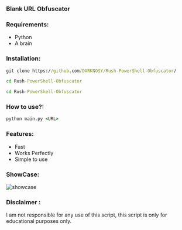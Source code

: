 ### Blank URL Obfuscator



### Requirements:
 - Python
 - A brain


### Installation:
```bat 
git clone https://github.com/DARKNOSY/Rush-PowerShell-Obfuscator/
```
```bat 
cd Rush-PowerShell-Obfuscator
```
```bat
cd Rush-PowerShell-Obfuscator
```


### How to use?:
```bat
python main.py <URL>
```


### Features:
 - Fast
 - Works Perfectly
 - Simple to use


### ShowCase:
![showcase](https://github.com/DARKNOSY/Blank-URL-Obfuscator/blob/main/sc.png?raw=true)




### Disclaimer :
I am not responsible for any use of this script, this script is only for educational purposes only.
